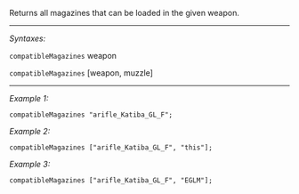 Returns all magazines that can be loaded in the given weapon.


---
*Syntaxes:*

`compatibleMagazines` weapon

`compatibleMagazines` [weapon, muzzle]

---
*Example 1:*

```sqf
compatibleMagazines "arifle_Katiba_GL_F";
```

*Example 2:*

```sqf
compatibleMagazines ["arifle_Katiba_GL_F", "this"];
```

*Example 3:*

```sqf
compatibleMagazines ["arifle_Katiba_GL_F", "EGLM"];
```